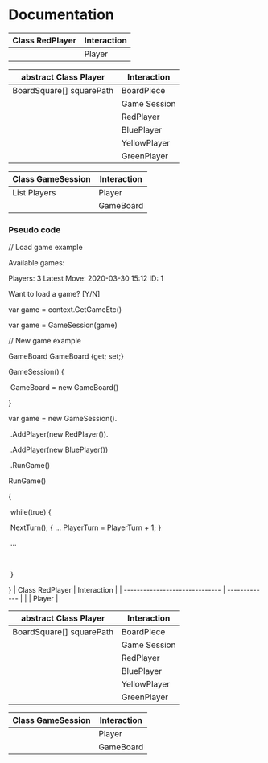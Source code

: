 # Documentation

| Class RedPlayer | Interaction |
| --------------- | ----------- |
|                 | Player      |

| abstract Class Player    | Interaction  |
| ------------------------ | ------------ |
| BoardSquare[] squarePath | BoardPiece   |
|                          | Game Session |
|                          | RedPlayer    |
|                          | BluePlayer   |
|                          | YellowPlayer |
|                          | GreenPlayer  |


| Class GameSession    | Interaction |
| -------------------- | ----------- |
| List<Player> Players | Player      |
|                      | GameBoard   |





### Pseudo code

// Load game example

Available games:		

Players: 3			Latest Move: 2020-03-30 15:12			ID: 1

Want to load a game? [Y/N]

var game = context.GetGameEtc()

var game = GameSession(game)



// New game example

GameBoard GameBoard {get; set;}

GameSession() {

​	GameBoard = new GameBoard()

}

var game = new GameSession().

​						.AddPlayer(new RedPlayer()).

​						.AddPlayer(new BluePlayer())

​						.RunGame()



RunGame()

{

​	while(true) {

​		NextTurn(); { ... PlayerTurn = PlayerTurn + 1; }

​		...

​			

​	}

}
| Class RedPlayer                | Interaction   |
| ------------------------------ | ------------- |
|                                | Player        |

| abstract Class Player          | Interaction   |
| ------------------------------ | ------------- |
| BoardSquare[] squarePath       | BoardPiece    |
|                                | Game Session  |
|                                | RedPlayer     |
|                                | BluePlayer    |
|                                | YellowPlayer  |
|                                | GreenPlayer   |


| Class GameSession              | Interaction   |
| ------------------------------ | ------------- |
|                                | Player        |
|                                | GameBoard     |

